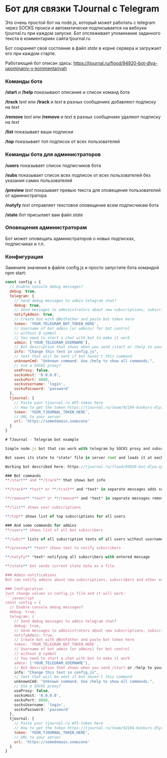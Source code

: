 # Бот для связки TJournal с Telegram

Это очень простой бот на node.js, который может работать с telegram через SOCKS прокси и автоматически подписывается на вебхуки tjournal.ru при каждом запуске. Бот отслеживает упоминание заданного текста в комментариях сайта tjournal.ru

Бот сохраняет своё состояние в файл *state* в корне сервера и загружает его при каждом старте.

Работающий бот описан здесь: https://tjournal.ru/flood/94920-bot-dlya-upominaniy-v-kommentariyah

### Команды бота
**/start** и **/help** показывают описание и список команд бота

**/track** *text* или **/track** и *text* в разных сообщениях добавляют подписку на *text*

**/remove** *text* или **/remove** и *text* в разных сообщениях удаляют подписку на *text*

**/list** показывает ваши подписки

**/top** показывает топ подписок от всех пользователей

### Команды бота для администраторов
**/users** показывает список подписчиков бота

**/subs** показывает список всех подписок от всех пользователей без указания самих пользователей

**/preview** *text* показывает превью текста для оповещения пользователей от администратора

**/notyfy** *text* отправляет текстовое оповещение всем подписчикам бота

**/state** бот присылает вам файл *state*

### Оповещения администраторам
Бот может оповещать администраторов о новых подписках, подписчиках и т.п.

### Конфигурация
Замените значения в файле config.js и просто запустите бота командой npm start:

```javascript
const config = {
  // Enable console debug messages?
  debug: true,
  telegram: {
    // Send debug messages to admin telegram chat?
    debug: true,
    // Send messages to administrators about new subscriptions, subscribers etc
    notifyAdmin: true,
    // Create bot with @BotFather and paste bot token here
    token: 'YOUR_TELEGRAM_BOT_TOKEN_HERE',
    // Username of bot admin (or admins) for bot control
    // without @ symbol
    // You need to start a chat with bot to make it work
    admin: ['YOUR_TELEGRAM_USERNAME'],
    // Bot description that shows when you send /start or /help to your bot
    info: "Change this text in config.js",
    // text that wiil be sent if bot haven't this command
    unknownCmd: "Unknown command. Use /help to show all commands.",
    // Use a SOCKS proxy?
    useProxy: false,
    socksHost: '0.0.0.0',
    socksPort: 8080,
    socksUsername: 'login',
    socksPassword: 'password'
  },
  tjournal: {
    // Paste your tjournal.ru API-token here
    // How to get the token https://tjournal.ru/team/92194-konkurs-dlya-razrabotchikov-ot-tj-i-geekbrains
    token: 'YOUR_TJOURNAL_TOKEN_HERE',
    // URL to your server
    url: 'https://somedomain.somezone'
  }
}

# TJournal - Telegram bot example

Simple node.js bot that can work with telegram by SOCKS proxy and subscribes to TJournal webhooks at each start. Bot tracks and finds needed text in comments on tjournal.ru

Bot saves its state to *state* file in server root and loads it at each start.

Working bot described here: https://tjournal.ru/flood/94920-bot-dlya-upominaniy-v-kommentariyah

### Bot commands
**/start** and **/track** that shows bot info

**/track** *text* or **/track** and *text* in separate messages adds subscription to *text*

**/remove** *text* or **/remove** and *text* in separate messages removes subscription to *text*

**/list** shows your subscriptions

**/top** shows list of top subscriptions for all users

### And some commands for admins
**/users** shows list of all bot subscribers

**/subs** lists of all subscription texts of all users without usernames

**/preview** *text* shows text to notify subscribers

**/notyfy** *text* notifying all subscribers with entered message

**/state** bot sends current state data as a file

### Admin notifications
Bot can notify admins about new subscriptions, subscribers and other events.

### Configuration
Just change values in config.js file and it will work:
```javascript
const config = {
  // Enable console debug messages?
  debug: true,
  telegram: {
    // Send debug messages to admin telegram chat?
    debug: true,
    // Send messages to administrators about new subscriptions, subscribers etc
    notifyAdmin: true,
    // Create bot with @BotFather and paste bot token here
    token: 'YOUR_TELEGRAM_BOT_TOKEN_HERE',
    // Username of bot admin (or admins) for bot control
    // without @ symbol
    // You need to start a chat with bot to make it work
    admin: ['YOUR_TELEGRAM_USERNAME'],
    // Bot description that shows when you send /start or /help to your bot
    info: "Change this text in config.js",
    // text that wiil be sent if bot haven't this command
    unknownCmd: "Unknown command. Use /help to show all commands.",
    // Use a SOCKS proxy?
    useProxy: false,
    socksHost: '0.0.0.0',
    socksPort: 8080,
    socksUsername: 'login',
    socksPassword: 'password'
  },
  tjournal: {
    // Paste your tjournal.ru API-token here
    // How to get the token https://tjournal.ru/team/92194-konkurs-dlya-razrabotchikov-ot-tj-i-geekbrains
    token: 'YOUR_TJOURNAL_TOKEN_HERE',
    // URL to your server
    url: 'https://somedomain.somezone'
  }
}
```
